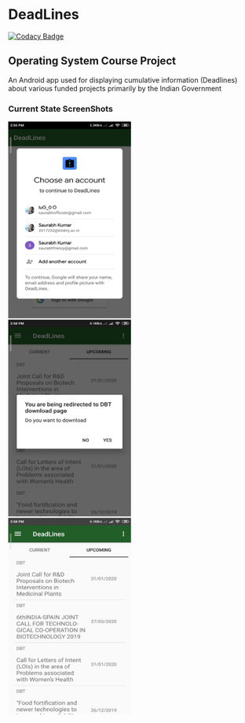 # DeadLines

[![Codacy Badge](https://api.codacy.com/project/badge/Grade/155a926c924b48cc8660bc4ccedd679d)](https://app.codacy.com/manual/saurabhofficial/DeadLines?utm_source=github.com&utm_medium=referral&utm_content=LuGO0/DeadLines&utm_campaign=Badge_Grade_Dashboard)

## Operating System Course Project

An Android app used for displaying cumulative information (Deadlines) about various funded projects primarily by the Indian Government

### Current State ScreenShots
<img src="ReadmeAssets/FirebaseLoginSequence.jpeg" height="400" width="250"/>&nbsp;&nbsp;&nbsp;&nbsp;
<img src="ReadmeAssets/AlertDialog.jpeg" height="400" width="250"/> &nbsp;&nbsp;&nbsp;&nbsp;
<img src="ReadmeAssets/UpcomingProjectTab.jpeg" height="400" width="250"/> &nbsp;&nbsp;&nbsp;&nbsp;

<br/> 
